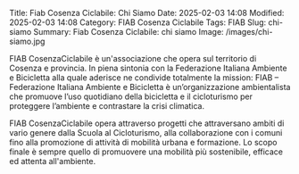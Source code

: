 Title: Fiab Cosenza Ciclabile: Chi Siamo
Date: 2025-02-03 14:08
Modified: 2025-02-03 14:08
Category: FIAB Cosenza Ciclabile
Tags: FIAB
Slug: chi-siamo
Summary: Fiab Cosenza Ciclabile: chi siamo
Image: /images/chi-siamo.jpg


FIAB CosenzaCiclabile è un'associazione che opera sul territorio di Cosenza e provincia. In piena sintonia con la Federazione Italiana Ambiente e Bicicletta alla quale aderisce ne condivide totalmente la mission: FIAB – Federazione Italiana Ambiente e Bicicletta è un’organizzazione ambientalista che promuove l’uso quotidiano della bicicletta e il cicloturismo per proteggere l’ambiente e contrastare la crisi climatica.

FIAB CosenzaCiclabile opera attraverso progetti che attraversano ambiti di vario genere dalla Scuola al Cicloturismo, alla collaborazione con i comuni fino alla promozione di attività di mobilità urbana e formazione. Lo scopo finale è sempre quello di promuovere una mobilità più sostenibile, efficace ed attenta all'ambiente.

